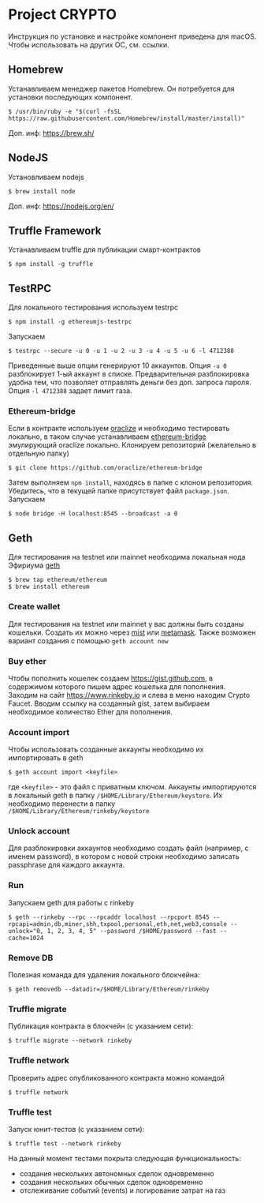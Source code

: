# Project CRYPTO

Инструкция по установке и настройке компонент приведена для macOS. Чтобы использовать на других ОС, см. ссылки.

## Homebrew
Устанавливаем менеджер пакетов Homebrew. Он потребуется для установки последующих компонент.
```
$ /usr/bin/ruby -e "$(curl -fsSL https://raw.githubusercontent.com/Homebrew/install/master/install)"
```

Доп. инф: https://brew.sh/

## NodeJS
Установливаем nodejs
```
$ brew install node
```

Доп. инф: https://nodejs.org/en/

## Truffle Framework
Устанавливаем truffle для публикации смарт-контрактов
```
$ npm install -g truffle
```

## TestRPC
Для локального тестирования используем testrpc
```
$ npm install -g ethereumjs-testrpc
```

Запускаем
```
$ testrpc --secure -u 0 -u 1 -u 2 -u 3 -u 4 -u 5 -u 6 -l 4712388
```

Приведенные выше опции генерируют 10 аккаунтов. Опция `-u 0` разблокирует 1-ый аккаунт в списке. Предварительная разблокировка удобна тем, что позволяет отправлять деньги без доп. запроса пароля. Опция `-l 4712388` задает лимит газа.

### Ethereum-bridge
Если в контракте используем [oraclize](https://github.com/oraclize/ethereum-api) и необходимо тестировать локально, в таком случае устанавливаем [ethereum-bridge](https://github.com/oraclize/ethereum-bridge) эмулирующий oraclize локально. Клонируем репозиторий (желательно в отдельную папку)
```
$ git clone https://github.com/oraclize/ethereum-bridge
```
Затем выполняем `npm install`, находясь в папке с клоном репозитория. Убедитесь, что в текущей папке присутствует файл `package.json`. Запускаем
```
$ node bridge -H localhost:8545 --broadcast -a 0
```

## Geth
Для тестирования на testnet или mainnet необходима локальная нода Эфириума [geth](https://github.com/ethereum/go-ethereum/wiki/geth)
```
$ brew tap ethereum/ethereum
$ brew install ethereum
```

### Create wallet
Для тестирования на testnet или mainnet у вас должны быть созданы кошельки. Создать их можно через [mist](https://github.com/ethereum/mist/releases) или [metamask](https://metamask.io/). Также возможен вариант создания с помощью `geth account new`

### Buy ether
Чтобы пополнить кошелек создаем https://gist.github.com, в содержимом которого пишем адрес кошелька для пополнения. Заходим на сайт https://www.rinkeby.io и слева в меню находим Crypto Faucet. Вводим ссылку на созданный gist, затем выбираем необходимое количество Ether для пополнения.

### Account import
Чтобы использовать созданные аккаунты необходимо их импортировать в geth
```
$ geth account import <keyfile>
```
где `<keyfile>` - это файл с приватным ключом. Аккаунты импортируются в локальный geth в папку `/$HOME/Library/Ethereum/keystore`. Их необходимо перенести в папку `/$HOME/Library/Ethereum/rinkeby/keystore`

### Unlock account
Для разблокировки аккаунтов необходимо создать файл (например, с именем password), в котором с новой строки необходимо записать passphrase для каждого аккаунта.

### Run
Запускаем geth для работы с rinkeby
```
$ geth --rinkeby --rpc --rpcaddr localhost --rpcport 8545 --rpcapi=admin,db,miner,shh,txpool,personal,eth,net,web3,console --unlock="0, 1, 2, 3, 4, 5" --password /$HOME/password --fast --cache=1024
```

### Remove DB
Полезная команда для удаления локального блокчейна:
```
$ geth removedb --datadir=/$HOME/Library/Ethereum/rinkeby
```

### Truffle migrate
Публикация контракта в блокчейн (с указанием сети):
```
$ truffle migrate --network rinkeby
```

### Truffle network
Проверить адрес опубликованного контракта можно командой
```
$ truffle network
```

### Truffle test
Запуск юнит-тестов (с указанием сети):
```
$ truffle test --network rinkeby
```

На данный момент тестами покрыта следующая функциональность:

* создания нескольких автономных сделок одновременно
* создания нескольких обычных сделок одновременно
* отслеживание событий (events) и логирование затрат на газ
